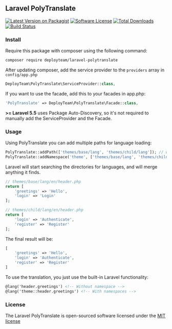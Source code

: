 ## Laravel PolyTranslate

[![Latest Version on Packagist][ico-version]][link-packagist]
[![Software License][ico-license]](LICENSE)
[![Total Downloads][ico-downloads]][link-downloads]
[![Build Status][ico-actions]][link-actions]

### Install
Require this package with composer using the following command:

```bash
composer require deployteam/laravel-polytranslate
```

After updating composer, add the service provider to the `providers` array in `config/app.php`

```php
DeployTeam\PolyTranslate\ServiceProvider::class,
```

If you want to use the facade, add this to your facades in app.php:

```php
'PolyTranslate' => DeployTeam\PolyTranslate\Facade::class,
```

**>= Laravel 5.5** uses Package Auto-Discovery, so it's not required to manually add the ServiceProvider and the Facade.

### Usage

Using PolyTranslate you can add multiple paths for language loading:

```php
PolyTranslate::addPath(['themes/base/lang', 'themes/child/lang']); // without namespace
PolyTranslate::addNamespace('theme', ['themes/base/lang', 'themes/child/lang']); // with namespace
```

Laravel will start searching the directories for languages, and will merge anything it finds.

```php
// themes/base/lang/en/header.php
return [
    'greetings' => 'Hello',
    'login' => 'Login'
];
```

```php
// themes/child/lang/en/header.php
return [
    'login' => 'Authenticate',
    'register' => 'Register'
];
```

The final result will be:
```php
[
    'greetings' => 'Hello',
    'login' => 'Authenticate',
    'register' => 'Register'
]
```

To use the translation, you just use the built-in Laravel functionality:

```html
@lang('header.greetings') <!-- Without namespace -->
@lang('theme::header.greetings') <!-- With namespaces -->
```

### License

The Laravel PolyTranslate is open-sourced software licensed under the [MIT license](http://opensource.org/licenses/MIT)

[ico-version]: https://img.shields.io/packagist/v/deployteam/laravel-polytranslate.svg?style=flat-square
[ico-license]: https://img.shields.io/badge/license-MIT-brightgreen.svg?style=flat-square
[ico-downloads]: https://img.shields.io/packagist/dt/deployteam/laravel-polytranslate.svg?style=flat-square
[ico-actions]: https://github.com/deployteam/laravel-polytranslate/workflows/Build/badge.svg

[link-packagist]: https://packagist.org/packages/deployteam/laravel-polytranslate
[link-downloads]: https://packagist.org/packages/deployteam/laravel-polytranslate
[link-actions]: https://github.com/deployteam/laravel-polytranslate/actions?query=workflow%3ABuild
